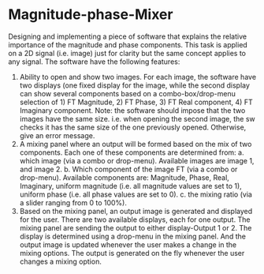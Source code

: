 # Magnitude-phase-Mixer

Designing and implementing a piece of software that explains the relative importance of the magnitude and phase components.
This task is applied on a 2D signal (i.e. image) just for clarity but the same concept applies to any signal. 
The software have the following features:
1.	Ability to open and show two images. For each image, the software have two displays (one fixed display for the image, while the second display can show several components based on a combo-box/drop-menu selection of 1) FT Magnitude, 2) FT Phase, 3) FT Real component, 4) FT Imaginary component.
Note: the software should impose that the two images have the same size. i.e. when opening the second image, the sw checks it has the same size of the one previously opened. Otherwise, give an error message.
2.	A mixing panel where an output will be formed based on the mix of two components. Each one of these components are determined from:
a.	which image (via a combo or drop-menu). Available images are image 1, and image 2.
b.	Which component of the image FT (via a combo or drop-menu). Available components are: Magnitude, Phase, Real, Imaginary, uniform magnitude (i.e. all magnitude values are set to 1), uniform phase (i.e. all phase values are set to 0).
c.	the mixing ratio (via a slider ranging from 0 to 100%).
3.	Based on the mixing panel, an output image is generated and displayed for the user. There are two available displays, each for one output. The mixing panel are sending the output to either display-Output 1 or 2. The display is determined using a drop-menu in the mixing panel. And the output image is updated whenever the user makes a change in the mixing options. The output is generated on the fly whenever the user changes a mixing option.
